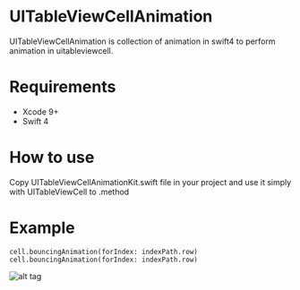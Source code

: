 # UITableViewCellAnimation
UITableViewCellAnimation is collection of animation in swift4 to perform animation in uitableviewcell.
# Requirements

- Xcode 9+
- Swift 4

# How to use
Copy UITableViewCellAnimationKit.swift file in your project and use it simply with UITableViewCell to .method

# Example
```
cell.bouncingAnimation(forIndex: indexPath.row)
cell.bouncingAnimation(forIndex: indexPath.row)
```

![alt tag](https://github.com/pratik-123/UITableViewCellAnimation/blob/master/AnimationKit/tableviewcell.png)
